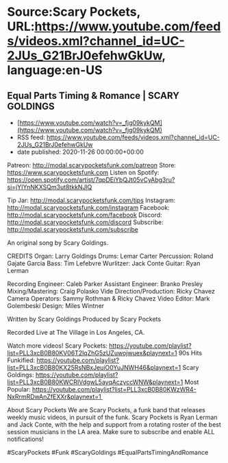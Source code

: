 # Source:Scary Pockets, URL:https://www.youtube.com/feeds/videos.xml?channel_id=UC-2JUs_G21BrJ0efehwGkUw, language:en-US

## Equal Parts Timing & Romance | SCARY GOLDINGS
 - [https://www.youtube.com/watch?v=_fjg09kykQM](https://www.youtube.com/watch?v=_fjg09kykQM)
 - RSS feed: https://www.youtube.com/feeds/videos.xml?channel_id=UC-2JUs_G21BrJ0efehwGkUw
 - date published: 2020-11-26 00:00:00+00:00

Patreon: http://modal.scarypocketsfunk.com/patreon
Store: https://www.scarypocketsfunk.com
Listen on Spotify: https://open.spotify.com/artist/7qpDEiYbQJt05vCyAbg3ru?si=jYIYnNKXSQm3ut8tkkNJlQ

Tip Jar: http://modal.scarypocketsfunk.com/tips
Instagram: http://modal.scarypocketsfunk.com/instagram
Facebook: http://modal.scarypocketsfunk.com/facebook
Discord: http://modal.scarypocketsfunk.com/discord
Subscribe: http://modal.scarypocketsfunk.com/subscribe

An original song by Scary Goldings.

CREDITS
Organ: Larry Goldings
Drums: Lemar Carter
Percussion: Roland Gajate Garcia
Bass: Tim Lefebvre
Wurlitzer: Jack Conte
Guitar: Ryan Lerman

Recording Engineer: Caleb Parker
Assistant Engineer: Branko Presley
Mixing/Mastering: Craig Polasko
Vide Direction/Production: Ricky Chavez
Camera Operators: Sammy Rothman & Ricky Chavez
Video Editor: Mark Golembeski
Design: Miles Wintner

Written by Scary Goldings
Produced by Scary Pockets

Recorded Live at The Village in Los Angeles, CA.

Watch more videos! 
Scary Pockets: https://youtube.com/playlist?list=PLL3xcB0B80KV06T2lqZhG5zUZuwojwuex&playnext=1 
90s Hits Funkified: https://youtube.com/playlist?list=PLL3xcB0B80KX25RsNBxJeuiO0YuJNWH46&playnext=1 
Scary Goldings: https://youtube.com/playlist?list=PLL3xcB0B80KWCRIVdgwL5ayqAczyccWNW&playnext=1 
Most Popular: https://youtube.com/playlist?list=PLL3xcB0B80KWzWR4-NxRrmRDwAnZfEXXr&playnext=1 

About Scary Pockets 
We are Scary Pockets, a funk band that releases weekly music videos, in pursuit of the funk. Scary Pockets is Ryan Lerman and Jack Conte, with the help and support from a rotating roster of the best session musicians in the LA area. Make sure to subscribe and enable ALL notifications! 

#ScaryPockets #Funk #ScaryGoldings #EqualPartsTimingAndRomance

